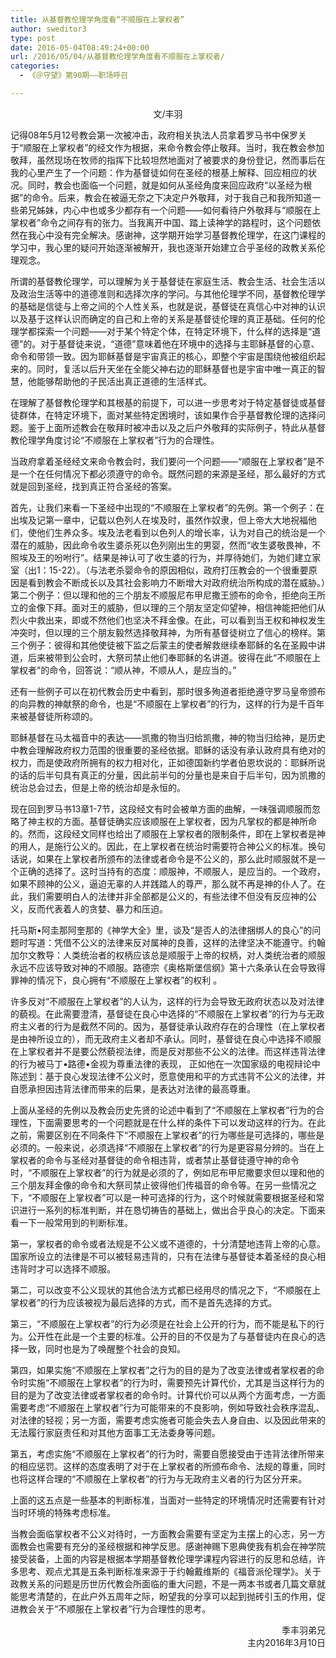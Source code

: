 ```yaml
---
title: 从基督教伦理学角度看“不顺服在上掌权者”
author: sweditor3
type: post
date: 2016-05-04T08:49:24+00:00
url: /2016/05/04/从基督教伦理学角度看不顺服在上掌权者/
categories:
  - 《＠守望》第90期——职场呼召

---
```

<p style="text-align: center;">
  文/丰羽
</p>

记得08年5月12号教会第一次被冲击，政府相关执法人员拿着罗马书中保罗关于&ldquo;顺服在上掌权者&rdquo;的经文作为根据，来命令教会停止敬拜。当时，我在教会参加敬拜，虽然现场在牧师的指挥下比较坦然地面对了被要求的身份登记，然而事后在我的心里产生了一个问题：作为基督徒如何在圣经的根基上解释、回应相应的状况。同时，教会也面临一个问题，就是如何从圣经角度来回应政府&ldquo;以圣经为根据&rdquo;的命令。后来，教会在被逼无奈之下决定户外敬拜，对于我自己和我所知道一些弟兄姊妹，内心中也或多少都存有一个问题&mdash;&mdash;如何看待户外敬拜与&ldquo;顺服在上掌权者&rdquo;命令之间存有的张力。当我离开中国、踏上读神学的路程时，这个问题依然在我心中没有完全解决。感谢神，这学期开始学习基督教伦理学，在这门课程的学习中，我心里的疑问开始逐渐被解开，我也逐渐开始建立合乎圣经的政教关系伦理观念。 

所谓的基督教伦理学，可以理解为关于基督徒在家庭生活、教会生活、社会生活以及政治生活等中的道德准则和选择次序的学问。与其他伦理学不同，基督教伦理学的基础是信徒与上帝之间的个人性关系，也就是说，基督徒在真信心中对神的认识以及基于这样认识而确定的自己和上帝的关系是基督徒伦理的真正基础。任何的伦理学都探索一个问题&mdash;&mdash;对于某个特定个体，在特定环境下，什么样的选择是&ldquo;道德&rdquo;的。对于基督徒来说，&ldquo;道德&rdquo;意味着他在环境中的选择与主耶稣基督的心意、命令和带领一致。因为耶稣基督是宇宙真正的核心，即整个宇宙是围绕他被组织起来的。同时，复活以后升天坐在全能父神右边的耶稣基督也是宇宙中唯一真正的智慧，他能够帮助他的子民活出真正道德的生活样式。 

在理解了基督教伦理学和其根基的前提下，可以进一步思考对于特定基督徒或基督徒群体，在特定环境下，面对某些特定困境时，该如果作合乎基督教伦理的选择问题。鉴于上面所述教会在敬拜时被冲击以及之后户外敬拜的实际例子，特此从基督教伦理学角度讨论&ldquo;不顺服在上掌权者&rdquo;行为的合理性。 

当政府拿着圣经经文来命令教会时，我们要问一个问题&mdash;&mdash;&ldquo;顺服在上掌权者&rdquo;是不是一个在任何情况下都必须遵守的命令。既然问题的来源是圣经，那么最好的方式就是回到圣经，找到真正符合圣经的答案。 

首先，让我们来看一下圣经中出现的&ldquo;不顺服在上掌权者&rdquo;的先例。第一个例子：在出埃及记第一章中，记载以色列人在埃及时，虽然作奴隶，但上帝大大地祝福他们，使他们生养众多。埃及法老看到以色列人的增长率，认为对自己的统治是一个潜在的威胁，因此命令收生婆杀死以色列刚出生的男婴，然而&ldquo;收生婆敬畏神，不照埃及王的吩咐行&rdquo;。结果是神认可了收生婆的行为，并厚待她们，为她们建立家室（出1：15-22）。（与法老杀婴命令的原因相似，政府打压教会的一个很重要原因是看到教会不断成长以及其社会影响力不断增大对政府统治所构成的潜在威胁。）第二个例子：但以理和他的三个朋友不顺服尼布甲尼撒王颁布的命令，拒绝向王所立的金像下拜。面对王的威胁，但以理的三个朋友坚定仰望神，相信神能把他们从烈火中救出来，即或不然他们也坚决不拜金像。在此，可以看到当王权和神权发生冲突时，但以理的三个朋友毅然选择敬拜神，为所有基督徒树立了信心的榜样。第三个例子：彼得和其他使徒被下监之后蒙主的使者解救继续奉耶稣的名在圣殿中讲道，后来被带到公会时，大祭司禁止他们奉耶稣的名讲道。彼得在此&ldquo;不顺服在上掌权者&rdquo;的命令，回答说：&ldquo;顺从神，不顺从人，是应当的。&rdquo; 

还有一些例子可以在初代教会历史中看到，那时很多殉道者拒绝遵守罗马皇帝颁布的向异教的神献祭的命令，也是&ldquo;不顺服在上掌权者&rdquo;的行为，这样的行为是千百年来被基督徒所称颂的。 

耶稣基督在马太福音中的表达&mdash;&mdash;凯撒的物当归给凯撒，神的物当归给神，是历史中教会理解政府权力范围的很重要的圣经依据。耶稣的话没有承认政府具有绝对的权力，而是使政府所拥有的权力相对化，正如德国新约学者伯恩坎说的：耶稣所说的话的后半句具有真正的分量，因此前半句的分量也是来自于后半句，因为凯撒的统治总会过去，但是上帝的统治却是永恒的。 

现在回到罗马书13章1-7节，这段经文有时会被单方面的曲解，一味强调顺服而忽略了神主权的方面。基督徒确实应该顺服在上掌权者，因为凡掌权的都是神所命的。然而，这段经文同样也给出了顺服在上掌权者的限制条件，即在上掌权者是神的用人，是施行公义的。因此，在上掌权者在统治时需要符合神公义的标准。换句话说，如果在上掌权者所颁布的法律或者命令是不公义的，那么此时顺服就不是一个正确的选择了。这时当持有的态度：顺服神，不顺服人，是应当的。一个政府，如果不顾神的公义，逼迫无辜的人并践踏人的尊严，那么就不再是神的仆人了。在此，我们需要明白人的法律并非全部都是公义的，有些法律不但没有反应神的公义，反而代表着人的贪婪、暴力和压迫。 

托马斯&bull;阿圭那阿奎那的《神学大全》里，谈及&ldquo;是否人的法律捆绑人的良心&rdquo;的问题时写道：凭借不公义的法律来反对属神的良善，这样的法律坚决不能遵守。约翰加尔文教导：人类统治者的权柄应该总是顺服于上帝的权柄，对人类统治者的顺服永远不应该导致对神的不顺服。路德宗《奥格斯堡信纲》第十六条承认在会导致得罪神的情况下，良心拥有&ldquo;不顺服在上掌权者&rdquo;的权利 。 

许多反对&ldquo;不顺服在上掌权者&rdquo;的人认为，这样的行为会导致无政府状态以及对法律的藐视。在此需要澄清，基督徒在良心中选择的&ldquo;不顺服在上掌权者&rdquo;的行为与无政府主义者的行为是截然不同的。因为，基督徒承认政府存在的合理性（在上掌权者是由神所设立的），而无政府主义者却不承认。同时，基督徒在良心中选择不顺服在上掌权者并不是要公然藐视法律，而是反对那些不公义的法律。而这样违背法律的行为被马丁&bull;路德&bull;金视为尊重法律的表现， 正如他在一次国家级的电视辩论中陈述到：基于良心发现法律不公义时，愿意使用和平的方式违背不公义的法律，并自愿承担因违背法律而带来的后果，是表达对法律的最高尊重。 

上面从圣经的先例以及教会历史先贤的论述中看到了&ldquo;不顺服在上掌权者&rdquo;行为的合理性，下面需要思考的一个问题就是在什么样的条件下可以发动这样的行为。在此之前，需要区别在不同条件下&ldquo;不顺服在上掌权者&rdquo;的行为哪些是可选择的，哪些是必须的。一般来说，必须选择&ldquo;不顺服在上掌权者&rdquo;的行为是更容易分辨的。当在上掌权者的命令与圣经对基督徒的命令相违背，或者禁止基督徒遵守神的命令时，&ldquo;不顺服在上掌权者&rdquo;的行为就是必须的了，例如尼布甲尼撒要求但以理和他的三个朋友拜金像的命令和大祭司禁止彼得他们传福音的命令等。在另一些情况之下，&ldquo;不顺服在上掌权者&rdquo;可以是一种可选择的行为，这个时候就需要根据圣经和常识进行一系列的标准判断，并在恳切祷告的基础上，做出合乎良心的决定。下面来看一下一般常用到的判断标准。 

第一，掌权者的命令或者法规是不公义或不道德的，十分清楚地违背上帝的心意。国家所设立的法律是不可以被轻易违背的，只有在法律与基督徒本着圣经的良心相违背时才可以选择不顺服。 

第二，可以改变不公义现状的其他合法方式都已经用尽的情况之下，&ldquo;不顺服在上掌权者&rdquo;的行为应该被视为最后选择的方式，而不是首先选择的方式。 

第三，&ldquo;不顺服在上掌权者&rdquo;的行为必须是在社会上公开的行为，而不能是私下的行为。公开性在此是一个主要的标准。公开的目的不仅是为了与基督徒内在良心的选择一致，同时也是为了唤醒整个社会的良知。 

第四，如果实施&ldquo;不顺服在上掌权者&rdquo;之行为的目的是为了改变法律或者掌权者的命令时实施&ldquo;不顺服在上掌权者&rdquo;的行为时，需要预先计算代价，尤其是当这样行为的目的是为了改变法律或者掌权者的命令时。计算代价可以从两个方面考虑，一方面需要考虑&ldquo;不顺服在上掌权者&rdquo;行为可能带来的不良影响，例如导致社会秩序混乱、对法律的轻视；另一方面，需要考虑实施者可能会失去人身自由、以及因此带来的无法履行家庭责任和对其他方面事工无法委身等问题。 

第五，考虑实施&ldquo;不顺服在上掌权者&rdquo;的行为时，需要自愿接受由于违背法律所带来的相应惩罚。这样的态度表明了对于在上掌权者的所颁布命令、法规的尊重，同时也将这样合理的&ldquo;不顺服在上掌权者&rdquo;的行为与无政府主义者的行为区分开来。 

上面的这五点是一些基本的判断标准，当面对一些特定的环境情况时还需要有针对当时环境的特殊考虑标准。 

当教会面临掌权者不公义对待时，一方面教会需要有坚定为主摆上的心志，另一方面教会也需要有充分的圣经根据和神学反思。感谢神赐下恩典使我有机会在神学院接受装备，上面的内容是根据本学期基督教伦理学课程内容进行的反思和总结，许多思考、观点尤其是五条判断标准来源于于约翰戴维斯的《福音派伦理学》。关于政教关系的问题是历世历代教会所面临的重大问题，不是一两本书或者几篇文章就能思考清楚的，在此户外五周年之际，盼望我的分享可以起到抛砖引玉的作用，促进教会关于&ldquo;不顺服在上掌权者&rdquo;行为合理性的思考。 

<p style="text-align: right;">
  季丰羽弟兄<br /> 主内2016年3月10日<br /> &nbsp; &nbsp; &nbsp; &nbsp;&nbsp;
</p>


	  
&nbsp; &nbsp; &nbsp; &nbsp;
	  
&nbsp;